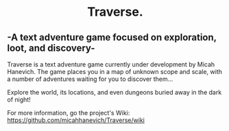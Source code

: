# <center>Traverse.</center>

## -A text adventure game focused on exploration, loot, and discovery-

Traverse is a text adventure game currently under development by Micah Hanevich.
The game places you in a map of unknown scope and scale, with a number of adventures waiting for you to discover them...

Explore the world, its locations, and even dungeons buried away in the dark of night!

For more information, go the project's Wiki:
https://github.com/micahhanevich/Traverse/wiki
